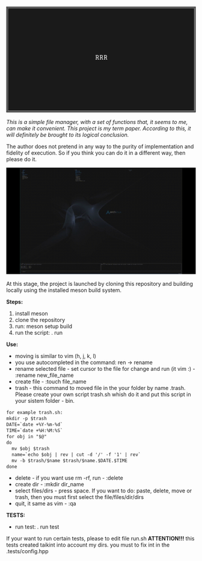 ![rrr's logo](./img_logo.png)

*This is a simple file manager, with a set of functions that, it seems to me, can make it convenient.*
*This project is my term paper. According to this, it will definitely be brought to its logical conclusion.*

The author does not pretend in any way to the purity of implementation and fidelity of execution. 
So if you think you can do it in a different way, then please do it.

![rrr's video_pres](./video.gif)

At this stage, the project is launched by cloning this repository and building locally using the installed meson build system.

**Steps:**
1. install meson
2. clone the repository
3. run: meson setup build
4. run the script: . run

**Use:**
- moving is similar to vim (h, j, k, l)
- you use autocompleted in the command: ren <tab> -> rename
- rename selected file - set cursor to the file for change and run (it vim :) - :rename new_file_name
- create file - :touch file_name
- trash - this command to moved file in the your folder by name .trash. Please create your own script trash.sh whish do it and put this script in your sistem folder - bin.
```
for example trash.sh:
mkdir -p $trash
DATE=`date +%Y-%m-%d`
TIME=`date +%H:%M:%S`
for obj in "$@" 
do
  mv $obj $trash
  name=`echo $obj | rev | cut -d '/' -f '1' | rev`
  mv -b $trash/$name $trash/$name.$DATE.$TIME
done
```
- delete - if you want use rm -rf, run - :delete
- create dir - :mkdir dir_name
- select files/dirs - press space. If you want to do: paste, delete, move or trash, then you must first select the file/files/dir/dirs
- quit, it same as vim - :qa

**TESTS:**
- run test: . run test

If your want to run certain tests, please to edit file run.sh
**ATTENTION!!!** this tests created taikint into account my dirs. you must to fix int in the .tests/config.hpp


